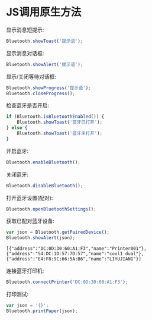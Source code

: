 # JS调用原生方法

显示消息短提示:
```javascript
Bluetooth.showToast('提示语');
```
显示消息对话框:
```javascript
Bluetooth.showAlert('提示语');
```
显示/关闭等待对话框:
```javascript
Bluetooth.showProgress('提示语');
Bluetooth.closeProgress();
```
检查蓝牙是否开启:
```javascript
if (Bluetooth.isBluetoothEnabled()) {
    Bluetooth.showToast('蓝牙已打开');
} else {
    Bluetooth.showToast('蓝牙未打开');
}
```
开启蓝牙:
```javascript
Bluetooth.enableBluetooth();
```
关闭蓝牙:
```javascript
Bluetooth.disableBluetooth();
```
打开蓝牙设置(配对):
```javascript
Bluetooth.openBluetoothSettings();
```
获取已配对蓝牙设备:
```javascript
var json = Bluetooth.getPairedDevice();
Bluetooth.showAlert(json);
```
```text
[{"address":"DC:0D:30:60:A1:F3","name":"Printer001"},{"address":"54:DC:1D:57:7D:57","name":"cool1 dual"},{"address":"E4:F8:9C:66:5A:B6","name":"LIYUJIANG"}]
```
连接蓝牙打印机:
```javascript
Bluetooth.connectPrinter('DC:0D:30:60:A1:F3');
```
打印测试:
```javascript
var json = '{}';
Bluetooth.printPaper(json);
```
